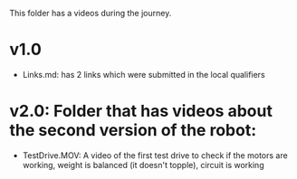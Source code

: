 This folder has a videos during the journey.
# v1.0
- Links.md: has 2 links which were submitted in the local qualifiers 
# v2.0: Folder that has videos about the second version of the robot:
- TestDrive.MOV: A video of the first test drive to check if the motors are working, weight is balanced (it doesn't topple), circuit is working